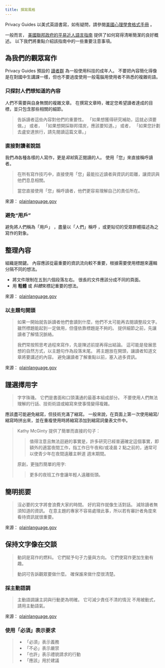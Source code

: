```yaml
---
title: 撰寫風格
---
```


Privacy Guides 以美式英語書寫，如有疑問，請參閱[美國心理學會格式手冊](https://apastyle.apa.org/style-grammar-guidelines/grammar) 。

一般而言， [美國聯邦政府的平易近人語言指南](https://plainlanguage.gov/guidelines) 提供了如何寫得清晰簡潔的良好概述。 以下我們將重點介紹該指南中的一些重要注意事項。

## 為我們的觀眾寫作

Privacy Guides 預設的 [讀者群](https://plainlanguage.gov/guidelines/audience) 為一般使用科技的成年人。 不要把內容簡化得像是在對國中生講課一樣，但也不要過度使用一般電腦用使用者不熟悉的複雜術語。

### 只探討人們想知道的內容

人們不需要與自身無關的複雜文章。 在撰寫文章時，確定您希望讀者達成的目標，並只包含那些相關的細節。

> 告訴讀者這些內容對他們的重要性。 「如果想獲得研究補助，這就必須要做。」 或者， 「如果想開採聯邦煤炭，應該要知道。」 或者， 「如果您計劃去盧安達旅行，請先閱讀這篇文章。」

### 直接對讀者說話

我們*為*各種各樣的人寫作，更是*寫給*真正閱讀的人。 使用「您」來直接稱呼讀者。

> 在所有寫作技巧中，直接使用「您」最能拉近讀者與資訊的距離，讓資訊與他們息息相關。
> 
> 當您直接使用「您」稱呼讀者，他們更容易理解自己的責任所在。

來源： [plainlanguage.gov](https://plainlanguage.gov/guidelines/audience/address-the-user)

### 避免“用戶”

避免將人們稱為「用戶」 ，盡量以「人們」稱呼 ，或更貼切的受眾群體描述為之寫作的對象。

## 整理內容

組織是關鍵。 內容應該從最重要的資訊流向較不重要，根據需要使用標題來邏輯分隔不同的想法。

- 將文件限制在五到六個段落左右。 很長的文件應該分成不同的頁面。
- 用 **粗體** 或 *斜體*來標記重要的想法。

來源： [plainlanguage.gov](https://plainlanguage.gov/guidelines/design)

### 以主題句開頭

> 如果一開始就告訴讀者他們會讀到什麼，他們不太可能再去閱讀整段文字。 雖然標題能起到一定做用，但僅依靠標題是不夠的。 提供細節之前，先讓讀者了解情況脈絡。
> 
> 我們常按照思考過程來寫作，先是陳述前提再得出結論。 這可能是發展思想的自然方式，以主題句作為段落末尾。 將主題放在開頭，讓讀者知道文章將要講述的內容。 避免讓讀者了解重點以前，塞入過多資訊。

來源： [plainlanguage.gov](https://plainlanguage.gov/guidelines/organize/have-a-topic-sentence)

## 謹選擇用字

> 字字珠璣。 它們是書面和口頭溝通的最基本組成部分。 不要使用人們無法理解的行話、技術術語或縮寫來使事情變得複雜。

應該盡可能避免縮寫，但技術充滿了縮寫。 一般來說，在頁面上第一次使用縮寫/縮寫時拼出來，並在重複使用時將縮寫添加到縮寫詞彙表文件中。

> Kathy McGinty 提供了簡單而直接的句子：
> 
> > 值得注意且無法迴避的事實是，許多研究已經普遍確定這個事實，即額外的適當夜間工作，指工作日午夜和/或凌晨 2 點之前的，通常可以使青少年在夜間遠離主幹道 週末期間。
> 
> 原創，更強烈簡單的用字:
> 
> > 更多的夜班工作會讓年輕人遠離街頭。

## 簡明扼要

> 沒必要的文字將會浪費大家的時間。 好的寫作就像生活對話。 減除讀者無須知道的資訊。 在意主題的專家不容易處理此事，所以若有審計者角度來看待資訊就很重要。

來源： [plainlanguage.gov](https://plainlanguage.gov/guidelines/concise)

## 保持文字像在交談

> 動詞是寫作的燃料。 它們賦予句子力量與方向。 它們使寫作更加生動有趣。
> 
> 動詞可告訴觀眾要做什麼。 確保誰來做什麼很清楚。

### 採主動語調

> 主動語調讓主詞與行動更為明確。 它可減少責任不清的情況 不用被動式，請用主動語氣。

來源： [plainlanguage.gov](https://plainlanguage.gov/guidelines/conversational/use-active-voice)

### 使用「必須」表示要求

> - 「必須」表示義務
> - 「不必」表示嚴禁
> - 「也許」表示禮貌請求的行動
> - 「應該」用於建議
